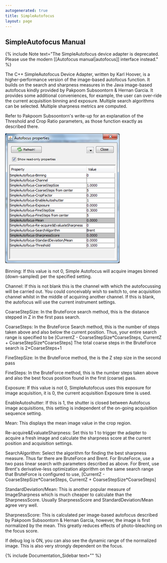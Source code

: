 ```yaml
---
autogenerated: true
title: SimpleAutofocus
layout: page
---
```


## SimpleAutofocus Manual

{% include Note text="The SimpleAutofocus device adapter is deprecated. Please use the modern [[Autofocus manual|autofocus]] interface instead." %}

The C++ SimpleAutofocus Device Adapter, written by Karl Hoover, is a
higher-performance version of the image-based autofocus function. It
builds on the search and sharpness measures in the Java image-based
autofocus kindly provided by Pakpoom Subsoontorn & Hernan Garcia. It
provides some additional conveniences, for example, the user can
over-ride the current acquisition binning and exposure. Multiple search
algorithms can be selected. Multiple sharpness metrics are computed.

Refer to Pakpoom Subsoontorn's write-up for an explanation of the
Threshold and Crop Ratio parameters, as those function exactly as
described there.

![](media/SimpleAutofocusPropertyBrowser.png "media/SimpleAutofocusPropertyBrowser.png")

Binning: If this value is not 0, Simple Autofocus will acquire images
binned (down-sampled) per the specified setting.

Channel: If this is not blank this is the channel with which the
autofocussing will be carried out. You could conceivably wish to switch
to, one acquisition channel whilst in the middle of acquiring another
channel. If this is blank, the autofocus will use the current instrument
settings.

CoarseStepSize: In the BruteForce search method, this is the distance
stepped in Z in the first pass search.

CoarseSteps: In the BruteForce Search method, this is the number of
steps taken above and also below the current position. Thus, your entire
search range is specified to be \[CurrentZ -
CoarseStepSize\*CoarseSteps, CurrentZ + CoarseStepSize\*CoarseSteps\]
The total coarse steps in the BruteForce search is 2\*CoarseSteps+1

FineStepSize: In the BruteForce method, the is the Z step size in the
second pass

FineSteps: In the BruteForce method, this is the number steps taken
above and also the best focus position found in the first (coarse) pass.

Exposure: If this value is not 0, SimpleAutofocus uses this exposure for
image acquisition, it is 0, the current acquisition Exposure time is
used.

EnableAutoshutter: If this is 1, the shutter is closed between Autofocus
image acquisitions, this setting is independent of the on-going
acquisition sequence setting.

Mean: This displays the mean image value in the crop region.

Re-acquire&EvaluateSharpness: Set this to 1 to trigger the adapter to
acquire a fresh image and calculate the sharpness score at the current
position and acquisition settings.

SearchAlgorithm: Select the algorithm for finding the best sharpness
measure. Thus far there are BruteForce and Brent. For BruteForce, use a
two pass linear search with parameters described as above. For Brent,
use Brent's derivative-less optimization algorithm on the same search
range that BruteForce is configured to use, \[CurrentZ -
CoarseStepSize\*CoarseSteps, CurrentZ + CoarseStepSize\*CoarseSteps\]

StandardDeviation/Mean: This is another popular measure of
ImageSharpness which is much cheaper to calculate than the
SharpnessScore. Usually SharpnessScore and StandardDeviation/Mean agree
very well.

SharpnessScore: This is calculated per image-based autofocus described
by Pakpoom Subsoontorn & Hernan Garcia, however, the image is first
normalized by the mean. This greatly reduces effects of photo-bleaching
on the focus score.

If debug log is ON, you can also see the dynamic range of the normalized
image. This is also very strongly dependent on the focus.

{% include Documentation_Sidebar text="" %}
